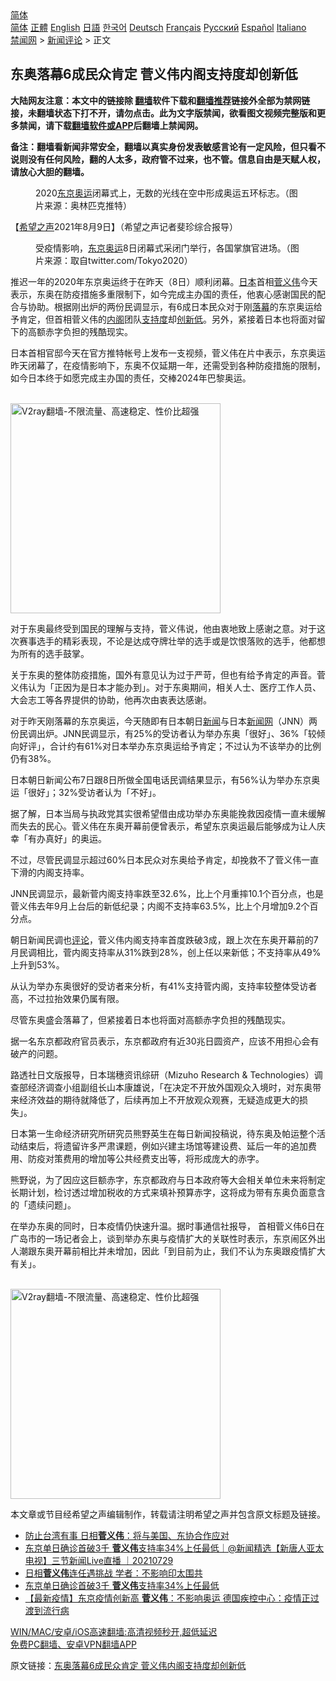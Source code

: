  <!-- 面包屑导航 --> <div class="breadcrumb"><!-- GTranslate: https://gtranslate.io/ -->  <div class="switcher notranslate">  <div class="selected">  <a href="#" onclick="return false;"> 简体</a>  </div>  <div class="option">  <a href="https://www.bannedbook.org" onclick="doGTranslate('zh-CN|zh-CN');jQuery('div.switcher div.selected a').html(jQuery(this).html());return false;" title="简体中文" class="nturl selected"> 简体</a>  <a href="https://www.bannedbook.org/zh-tw/" onclick="doGTranslate('zh-CN|zh-TW');jQuery('div.switcher div.selected a').html(jQuery(this).html());return false;" title="繁體中文" class="nturl"> 正體</a>  <a href="https://www.bannedbook.org/en/" onclick="doGTranslate('zh-CN|en');jQuery('div.switcher div.selected a').html(jQuery(this).html());return false;" title="English" class="nturl"> English</a>  <a href="https://www.bannedbook.org/ja/" onclick="doGTranslate('zh-CN|ja');jQuery('div.switcher div.selected a').html(jQuery(this).html());return false;" title="日本語" class="nturl"> 日語</a>  <a href="https://www.bannedbook.org/ko/" onclick="doGTranslate('zh-CN|ko');jQuery('div.switcher div.selected a').html(jQuery(this).html());return false;" title="한국어" class="nturl"> 한국어</a>  <a href="https://www.bannedbook.org/de/" onclick="doGTranslate('zh-CN|de');jQuery('div.switcher div.selected a').html(jQuery(this).html());return false;" title="Deutsch" class="nturl"> Deutsch</a>  <a href="https://www.bannedbook.org/fr/" onclick="doGTranslate('zh-CN|fr');jQuery('div.switcher div.selected a').html(jQuery(this).html());return false;" title="Français" class="nturl"> Français</a>  <a href="https://www.bannedbook.org/ru/" onclick="doGTranslate('zh-CN|ru');jQuery('div.switcher div.selected a').html(jQuery(this).html());return false;" title="Русский" class="nturl"> Русский</a>  <a href="https://www.bannedbook.org/es/" onclick="doGTranslate('zh-CN|es');jQuery('div.switcher div.selected a').html(jQuery(this).html());return false;" title="Español" class="nturl"> Español</a>  <a href="https://www.bannedbook.org/it/" onclick="doGTranslate('zh-CN|it');jQuery('div.switcher div.selected a').html(jQuery(this).html());return false;" title="Italiano" class="nturl"> Italiano</a>  </div>  </div>      <div class='breadcrumb-sub'><!-- Breadcrumb NavXT 6.3.0 --> <a href="https://www.bannedbook.org/" class="home">禁闻网</a> &gt; <a href="https://www.bannedbook.org/bnews/comments/" class="category">新闻评论</a> &gt; 正文</div></div><h2>东奥落幕6成民众肯定 菅义伟内阁支持度却创新低</h2> <p class="notice"><b>大陆网友注意：本文中的链接除 <a href="https://github.com/bannedbook/fanqiang" >翻墙</a>软件下载和<a href="https://github.com/killgcd/justmysocks/blob/master/README.md">翻墙推荐</a>链接外全部为禁网链接，未翻墙状态下打不开，请勿点击。此为文字版禁闻，欲看图文视频完整版和更多禁闻，请下载<a href="https://github.com/bannedbook/fanqiang">翻墙软件或APP</a>后翻墙上禁闻网。</p><p>备注：翻墙看新闻非常安全，翻墙以真实身份发表敏感言论有一定风险，但只看不说则没有任何风险，翻的人太多，政府管不过来，也不管。信息自由是天赋人权，请放心大胆的翻墙。</b></p>  <div class="entry"> <figure><figcaption>2020<a href="https://www.bannedbook.org/bnews/tag/%e4%b8%9c%e4%ba%ac/" class="st_tag internal_tag" rel="tag" title="标签 东京 下的日志">东京</a><a href="https://www.bannedbook.org/bnews/tag/%e5%a5%a5%e8%bf%90/" class="st_tag internal_tag" rel="tag" title="标签 奥运 下的日志">奥运</a>闭幕式上，无数的光线在空中形成奥运五环标志。（图片来源：奥林匹克推特）</figcaption></figure> <p>【<span class='wp_keywordlink_affiliate'><a href="https://www.soundofhope.org" title="希望之声" target="_blank">希望之声</a></span>2021年8月9日】（希望之声记者斐珍综合报导）</p> <figure><figcaption>受疫情影响，<a href="https://www.bannedbook.org/bnews/tag/%e4%b8%9c%e4%ba%ac%e5%a5%a5%e8%bf%90/" class="st_tag internal_tag" rel="tag" title="标签 东京奥运 下的日志">东京奥运</a>8日闭幕式采闭门举行，各国掌旗官进场。（图片来源：取自twitter.com/Tokyo2020）</figcaption></figure> <p>推迟一年的2020年东京奥运终于在昨天（8日）顺利闭幕。<a href="https://www.bannedbook.org/bnews/tag/%e6%97%a5%e6%9c%ac/" class="st_tag internal_tag" rel="tag" title="标签 日本 下的日志">日本</a>首相<a href="https://www.bannedbook.org/bnews/tag/%e8%8f%85%e4%b9%89%e4%bc%9f/" class="st_tag internal_tag" rel="tag" title="标签 菅义伟 下的日志">菅义伟</a>今天表示，东奥在防疫措施多重限制下，如今完成主办国的责任，他衷心感谢国民的配合与协助。根据刚出炉的两份民调显示，有6成日本民众对于刚<a href="https://www.bannedbook.org/bnews/tag/%E8%90%BD%E5%B9%95/" class="st_tag internal_tag" rel="tag" title="标签 落幕 下的日志">落幕</a>的东京奥运给予肯定，但首相菅义伟的<a href="https://www.bannedbook.org/bnews/tag/%E5%86%85%E9%98%81/" class="st_tag internal_tag" rel="tag" title="标签 内阁 下的日志">内阁</a>团队<a href="https://www.bannedbook.org/bnews/tag/%E6%94%AF%E6%8C%81%E5%BA%A6/" class="st_tag internal_tag" rel="tag" title="标签 支持度 下的日志">支持度</a>却<a href="https://www.bannedbook.org/bnews/tag/%E5%88%9B%E6%96%B0%E4%BD%8E/" class="st_tag internal_tag" rel="tag" title="标签 创新低 下的日志">创新低</a>。另外，紧接着日本也将面对留下的高额赤字负担的残酷现实。</p> <p>日本首相官邸今天在官方推特帐号上发布一支视频，菅义伟在片中表示，东京奥运昨天闭幕了，在疫情影响下，东奥不仅延期一年，还需受到各种防疫措施的限制，如今日本终于如愿完成主办国的责任，交棒2024年巴黎奥运。</p> <p><br/><a href="https://github.com/bannedbook/fanqiang/wiki/V2ray%E6%9C%BA%E5%9C%BA"><img src="https://raw.githubusercontent.com/bannedbook/fanqiang/master/v2ss/images/v2free.jpg" width="336" alt="V2ray翻墙-不限流量、高速稳定、性价比超强"></a><br/></p> <p>对于东奥最终受到国民的理解与支持，菅义伟说，他由衷地致上感谢之意。对于这次赛事选手的精彩表现，不论是达成夺牌壮举的选手或是饮恨落败的选手，他都想为所有的选手鼓掌。</p>  <p>关于东奥的整体防疫措施，国外有意见认为过于严苛，但也有给予肯定的声音。菅义伟认为「正因为是日本才能办到」。对于东奥期间，相关人士、医疗工作人员、大会志工等各界提供的协助，他再次由衷表达感谢。</p> <p>对于昨天刚落幕的东京奥运，今天随即有日本朝日<span class='wp_keywordlink_affiliate'><a href="https://www.bannedbook.org/" title="新闻">新闻</a></span>与日本<span class='wp_keywordlink_affiliate'><a href="https://www.bannedbook.org/" title="新闻网">新闻网</a></span>（JNN）两份民调出炉。JNN民调显示，有25%的受访者认为举办东奥「很好」、36%「较倾向好评」，合计约有61%对日本举办东京奥运给予肯定；不过认为不该举办的比例仍有38%。</p> <p>日本朝日新闻公布7日跟8日所做全国电话民调结果显示，有56%认为举办东京奥运「很好」；32%受访者认为「不好」。</p> <p>据了解，日本当局与执政党其实很希望借由成功举办东奥能挽救因疫情一直未缓解而失去的民心。菅义伟在东奥开幕前便曾表示，希望东京奥运最后能够成为让人庆幸「有办真好」的奥运。</p> <p>不过，尽管民调显示超过60%日本民众对东奥给予肯定，却挽救不了菅义伟一直下滑的内阁支持率。</p>  <p>JNN民调显示，最新菅内阁支持率跌至32.6%，比上个月重摔10.1个百分点，也是菅义伟去年9月上台后的新低纪录；内阁不支持率63.5%，比上个月增加9.2个百分点。</p> <p>朝日新闻民调也<span class='wp_keywordlink_affiliate'><a href="https://www.bannedbook.org/bnews/comments/" title="新闻评论" target="_blank">评论</a></span>，菅义伟内阁支持率首度跌破3成，跟上次在东奥开幕前的7月民调相比，菅内阁支持率从31%跌到28%，创上任以来新低；不支持率从49%上升到53%。</p> <p>从认为举办东奥很好的受访者来分析，有41%支持菅内阁，支持率较整体受访者高，不过拉抬效果仍属有限。</p> <p>尽管东奥盛会落幕了，但紧接着日本也将面对高额赤字负担的残酷现实。</p> <p>据一名东京都政府官员表示，东京都政府有近30兆日圆资产，应该不用担心会有破产的问题。</p>  <p>路透社日文版报导，日本瑞穗资讯综研（Mizuho Research &amp; Technologies）调查部经济调查小组副组长山本康雄说，「在决定不开放外国观众入境时，对东奥带来经济效益的期待就降低了，后续再加上不开放观众观赛，无疑造成更大的损失」。</p> <p>日本第一生命经济研究所研究员熊野英生在每日新闻投稿说，待东奥及帕运整个活动结束后，将遗留许多严肃课题，例如兴建主场馆等建设费、延后一年的追加费用、防疫对策费用的增加等公共经费支出等，将形成庞大的赤字。</p> <p>熊野说，为了因应这巨额赤字，东京都政府与日本政府等大会相关单位未来将制定长期计划，检讨透过增加税收的方式来填补预算赤字，这将成为带有东奥负面意含的「遗续问题」。</p> <p>在举办东奥的同时，日本疫情仍快速升温。据时事通信社报导， 首相菅义伟6日在广岛市的一场记者会上，谈到举办东奥与疫情扩大的关联性时表示，东京闹区外出人潮跟东奥开幕前相比并未增加，因此「到目前为止，我们不认为东奥跟疫情扩大有关」。</p> <p><br/><a href="https://github.com/bannedbook/fanqiang/wiki/V2ray%E6%9C%BA%E5%9C%BA"><img src="https://raw.githubusercontent.com/bannedbook/fanqiang/master/v2ss/images/v2free.jpg" width="336" alt="V2ray翻墙-不限流量、高速稳定、性价比超强"></a><br/></p>  <p>本文章或节目经希望之声编辑制作，转载请注明希望之声并包含原文标题及链接。 </p> <ul class='op-related-articles' title='相关阅读'> <li><a href='https://www.bannedbook.org/bnews/worldnews/20210731/1597259.html' target='_blank'>防止台湾有事 日相<b>菅义伟</b>：将与美国、东协合作应对</a></li> <li><a href='https://www.bannedbook.org/bnews/bannedvideo/20210729/1596331.html' target='_blank'>东京单日确诊首破3千 <b>菅义伟</b>支持率34%上任最低｜@新闻精选【新唐人亚太电视】三节新闻Live直播 ｜20210729</a></li> <li><a href='https://www.bannedbook.org/bnews/taiwannews/20210729/1596132.html' target='_blank'>日相<b>菅义伟</b>连任遇挑战 学者：不影响印太围共</a></li> <li><a href='https://www.bannedbook.org/bnews/taiwannews/20210729/1595974.html' target='_blank'>东京单日确诊首破3千 <b>菅义伟</b>支持率34%上任最低</a></li> <li><a href='https://www.bannedbook.org/bnews/bannedvideo/20210728/1595344.html' target='_blank'>【最新疫情】东京疫情创新高 <b>菅义伟</b>：不影响奥运 德国疾控中心：疫情正过渡到流行病</a></li> </ul> <p class="texttj"> <a href="https://github.com/bannedbook/fanqiang/wiki/V2ray%E6%9C%BA%E5%9C%BA" target="_blank">WIN/MAC/安卓/iOS高速翻墙:高清视频秒开,超低延迟</a><br/> <a href="https://github.com/bannedbook/fanqiang/wiki/%E7%A6%81%E9%97%BB%E7%BD%91%E5%AE%89%E5%8D%93%E7%BF%BB%E5%A2%99%E6%96%B0%E9%97%BBAPP" target="_blank">免费PC翻墙、安卓VPN翻墙APP</a></p><p>原文链接：<a class="src_link"  href="https://www.soundofhope.org/post/533684" target="_blank">东奥落幕6成民众肯定 菅义伟内阁支持度却创新低</a></p><a name='sharetosocial'></a>  <div style="margin-bottom:5px;padding-bottom:5px;clear:both"> <div id="archive-pix-1" class="banner-ads"> <!-- AuctionX Display platform tag START --> <div id="26318x728x90x621x_ADSLOT2" clicktrack="%%CLICK_URL_ESC%%"></div> <!-- AuctionX Display platform tag END --> </div> <div id="archive-pix-2" class="banner-ads"> <!-- AuctionX Display platform tag START --> <div id="26315x300x250x621x_ADSLOT2" clicktrack="%%CLICK_URL_ESC%%"></div> <!-- AuctionX Display platform tag END --> </div> </div>  <div id="archive-pix-1" class="banner-ads"> <!-- AuctionX Display platform tag START --> <div id="26318x728x90x621x_ADSLOT3" clicktrack="%%CLICK_URL_ESC%%"></div> <!-- AuctionX Display platform tag END --> </div> </div><!--END ENTRY--> 